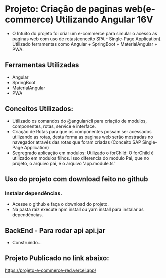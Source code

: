 # Projeto: Criação de paginas web(e-commerce) Utilizando Angular 16V

<ul>
  <li>O Intuito do projeto foi criar um e-commerce para simular o acesso as paginas web com uso de rotas(conceito SPA - Single-Page Application). Utilizado ferramentas como Angular + SpringBoot + MaterialAngular + PWA.</li>
</ul>

## Ferramentas Utilizadas

<ul>
  <li>Angular</li>
  <li>SpringBoot</li>
  <li>MaterialAngular</li>
  <li>PWA</li>
</ul>

## Conceitos Utilizados:

<ul>
  <li>Utilizado os comandos do @angular/cli para criação de modulos, componentes, rotas, service e interface.</li>
  <li>Criação de Rotas para que os componentes possam ser acessados utilizando as rotas, desta forma as paginas web serão mostradas no navegador através das rotas que foram criadas (Conceito SAP Single-Page Application)</li>
  <li>Segregrado aplicação em modulos: Utilizado o forChild: O forChild é utilizado em modulos filhos. Isso diferencia do modulo Pai, que no projeto, o arquivo pai, é o arquivo 'app.module.ts'</li>
</ul>

## Uso do projeto com download feito no github

<h3>Instalar dependências.</h3>

<ul>
 <li>Acesse o github e faça o download do projeto.</li>
  <li>Na pasta raiz execute npm install ou yarn install para instalar as dependências.</li>
</ul>

## BackEnd - Para rodar api api.jar

<ul>
  <li>Construindo...</li>
</ul>

## Projeto Publicado no link abaixo:

https://projeto-e-commerce-red.vercel.app/


